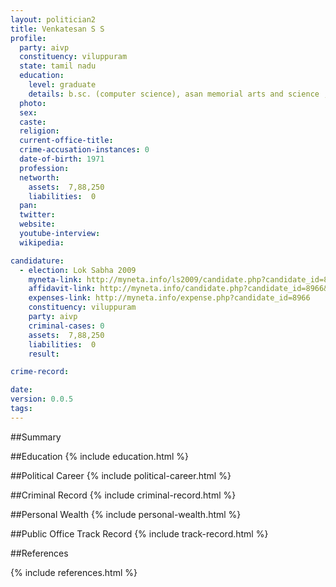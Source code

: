 ```yaml
---
layout: politician2
title: Venkatesan S S
profile: 
  party: aivp
  constituency: viluppuram
  state: tamil nadu
  education: 
    level: graduate
    details: b.sc. (computer science), asan memorial arts and science , chennai
  photo: 
  sex: 
  caste: 
  religion: 
  current-office-title: 
  crime-accusation-instances: 0
  date-of-birth: 1971
  profession: 
  networth: 
    assets:  7,88,250
    liabilities:  0
  pan: 
  twitter: 
  website: 
  youtube-interview: 
  wikipedia: 

candidature: 
  - election: Lok Sabha 2009
    myneta-link: http://myneta.info/ls2009/candidate.php?candidate_id=8966
    affidavit-link: http://myneta.info/candidate.php?candidate_id=8966&scan=original
    expenses-link: http://myneta.info/expense.php?candidate_id=8966
    constituency: viluppuram 
    party: aivp
    criminal-cases: 0
    assets:  7,88,250
    liabilities:  0
    result:  

crime-record: 

date: 
version: 0.0.5
tags: 
---
```

##Summary


##Education
{% include education.html %}


##Political Career
{% include political-career.html %}


##Criminal Record
{% include criminal-record.html %}


##Personal Wealth
{% include personal-wealth.html %}


##Public Office Track Record
{% include track-record.html %}


##References


{% include references.html %}